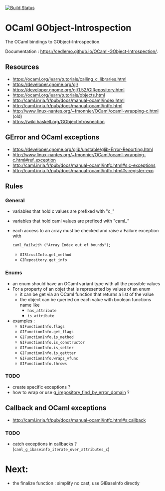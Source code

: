 [![Build Status](https://travis-ci.org/cedlemo/OCaml-GObject-Introspection.svg?branch=master)](https://travis-ci.org/cedlemo/OCaml-GObject-Introspection)

# OCaml GObject-Introspection

The OCaml bindings to GObject-Introspection.

Documentation : https://cedlemo.github.io/OCaml-GObject-Introspection/.

## Resources

*  https://ocaml.org/learn/tutorials/calling_c_libraries.html
*  https://developer.gnome.org/gi/
*  https://developer.gnome.org/gi/1.52/GIRepository.html
*  https://ocaml.org/learn/tutorials/objects.html
*  http://caml.inria.fr/pub/docs/manual-ocaml/index.html
*  http://caml.inria.fr/pub/docs/manual-ocaml/intfc.html
*  http://www.linux-nantes.org/~fmonnier/OCaml/ocaml-wrapping-c.html (old)
*  https://wiki.haskell.org/GObjectIntrospection

## GError and OCaml exceptions

* https://developer.gnome.org/glib/unstable/glib-Error-Reporting.html
* http://www.linux-nantes.org/~fmonnier/OCaml/ocaml-wrapping-c.html#ref_exception
* http://caml.inria.fr/pub/docs/manual-ocaml/intfc.html#s:c-exceptions
* http://caml.inria.fr/pub/docs/manual-ocaml/intfc.html#s:register-exn

## Rules

  ### General

  * variables that hold c values are prefixed with "c_"
  * variables that hold caml values are prefixed with "caml_"
  * each access to an array must be checked and raise a Failure exception with

	`caml_failwith ("Array Index out of bounds");`

    * `GIStructInfo.get_method`
    * `GIRepository.get_info`

  ### Enums

  * an enum should have an OCaml variant type with all the possible values
  * For a property of an objet that is represented by values of an enum
    * it can be get via an OCaml function that returns a list of the value
    * the object can be queried on each value with boolean functions name like
      * `has_attribute`
      * `is_attribute`
  * examples :
      * `GIFunctionInfo.flags`
      * `GIFunctionInfo.get_flags`
      * `GIFunctionInfo.is_method`
      * `GIFunctionInfo.is_constructor`
      * `GIFunctionInfo.is_setter`
      * `GIFunctionInfo.is_gettter`
      * `GIFunctionInfo.wraps_vfunc`
      * `GIFunctionInfo.throws`

### TODO

  * create specific exceptions ?
  * how to wrap or use [g_irepository_find_by_error_domain](https://developer.gnome.org/gi/1.52/GIRepository.html#g-irepository-find-by-error-domain) ?

## Callback and OCaml exceptions

* http://caml.inria.fr/pub/docs/manual-ocaml/intfc.html#s:callback

### TODO
  * catch exceptions in callbacks ? (`caml_g_ibaseinfo_iterate_over_attributes_c`)

# Next:

  * the finalize function : simplify no cast, use GIBaseInfo directly
